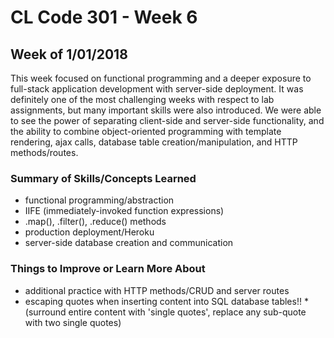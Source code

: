 # CL Code 301 - Week 6
## Week of 1/01/2018

This week focused on functional programming and a deeper exposure to full-stack application development with server-side deployment. It was definitely one of the most challenging weeks with respect to lab assignments, but many important skills were also introduced. We were able to see the power of separating client-side and server-side functionality, and the ability to combine object-oriented programming with template rendering, ajax calls, database table creation/manipulation, and HTTP methods/routes.

### Summary of Skills/Concepts Learned

- functional programming/abstraction
- IIFE (immediately-invoked function expressions)
- .map(), .filter(), .reduce() methods
- production deployment/Heroku
- server-side database creation and communication


### Things to Improve or Learn More About

- additional practice with HTTP methods/CRUD and server routes
- escaping quotes when inserting content into SQL database tables!! *(surround entire content with 'single quotes', replace any sub-quote with two single quotes)